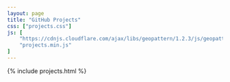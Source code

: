 ```yaml
---
layout: page
title: "GitHub Projects"
css: ["projects.css"]
js: [
    "https://cdnjs.cloudflare.com/ajax/libs/geopattern/1.2.3/js/geopattern.min.js",
    "projects.min.js"
]
---
```


{% include projects.html %}